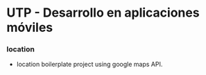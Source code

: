 UTP - Desarrollo en aplicaciones móviles
========================================

### location

* location boilerplate project using google maps API.
